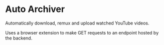 # Auto Archiver

Automatically download, remux and upload watched YouTube videos.

Uses a browser extension to make GET requests to an endpoint hosted by the backend.
